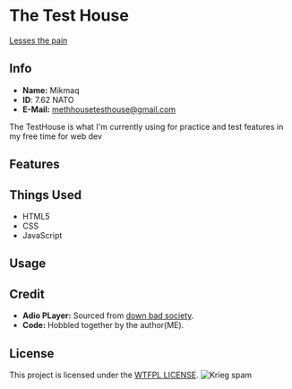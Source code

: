 # The Test House

[Lesses the pain](https://www.youtube.com/watch?v=ifLqzLEB3E0)

## Info
- **Name:** Mikmaq
- **ID**: 7.62 NATO
- **E-Mail:** methhousetesthouse@gmail.com


The TestHouse is what I'm currently using for practice and test features in my free time for web dev


## Features


## Things Used
- HTML5
- CSS
- JavaScript

## Usage


## Credit
 - **Adio PLayer:** Sourced from [down bad society](https://mrdbs.net/).
 - **Code:** Hobbled together by the author(ME).

## License

This project is licensed under the [WTFPL LICENSE](http://www.wtfpl.net/).
![Krieg spam](https://github.com/MethHouseTestHouse/MethHouseTestHouse.github.io/assets/161373252/1711f008-2296-474e-9916-c54529714ecc)
